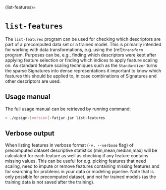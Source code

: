 
(list-features)=

# `list-features`


The `list-features` program can be used for checking which descriptors are part of a precomputed data set or a trained model. This is primarily intended for working with data transformations, e.g. using the {ref}`transform` program. Purposes can be, e.g., finding which descriptors were kept after applying feature selection or finding which indices to apply feature scaling on. As standard feature scaling techniques such as the `Standardizer` turns the sparse Signatures into dense representations it important to know which features this should be applied to, in case combinations of Signatures and other descriptors are used.

## Usage manual

The full usage manual can be retrieved by running command:

```bash
> ./cpsign-[version]-fatjar.jar list-features
```

## Verbose output

When listing features in verbose format (`-v, --verbose` flag) of precomputed dataset descriptive statistics (min,mean,median,max) will be calculated for each feature as well as checking if any feature contains missing values. This can be useful for e.g. picking features that need scaling, need to impute or remove features containing missing features and for searching for problems in your data or modeling pipeline. Note that is only possible for precomputed dataset, and not for trained models (as the training data is not saved after the training).
